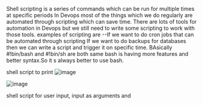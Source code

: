 Shell scripting is a series of commands which can be run for multiple times at specific periods 
In Devops most of the things which we do regularly are automated through scripting which can save time.
There are lots of tools for automation in Devops but we still need to write some scripting to work with those tools.
examples of scripting are --If we want to do cron jobs that can be automated through scripting
If we want to do backups for  databases then we can write a script and trigger it on specific time.
BAsically #!bin/bash and #!bin/sh are both same bash is having more features and better syntax.So it s always better to use bash.

shell script to print 
![image](https://user-images.githubusercontent.com/92623347/226775842-5ce548f0-9d11-4981-9be1-be784eefa26b.png)

![image](https://user-images.githubusercontent.com/92623347/226776018-30e22002-5e7e-4ebb-852f-4f2c77d72df0.png)

shell script for user input, input as arguments and 






